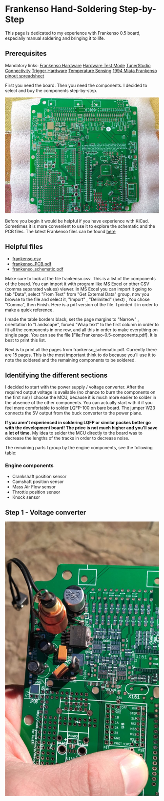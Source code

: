 # Frankenso Hand-Soldering Step-by-Step

This page is dedicated to my experience with Frankenso 0.5 board, especially manual soldering and bringing it to life.

## Prerequisites

Mandatory links:
[Frankenso Hardware](Hardware-Frankenso)
[Hardware Test Mode](Hardware-Test-Mode)
[TunerStudio Connectivity](Tunerstudio-Connectivity)
[Trigger Hardware](Trigger-Hardware)
[Temperature Sensing](Temperature-Sensing)
[1994 Miata Frankenso pinout spreadsheet](https://docs.google.com/spreadsheets/d/1LTvS7I-128Hft9uXHG1JrBxetVjGJDSBkySgVDQ6MGk/edit#gid=0)

First you need the board. Then you need the components. I decided to select and buy the components step-by-step.

![Frankenso 0.5 bare board](Hardware/Frankenso/Frankenso-0.5-naked.jpg)

Before you begin it would be helpful if you have experience with KiCad. Sometimes it is more convenient to use it to explore the schematic and the PCB files.
The latest Frankenso files can be found [here](https://github.com/gerefi/gerefi/tree/master/hardware/frankenso)

## Helpful files

* [frankenso.csv](https://github.com/gerefi/gerefi/blob/master/hardware/frankenso/frankenso.csv)
* [frankenso_PCB.pdf](https://github.com/gerefi/gerefi/blob/master/hardware/frankenso/frankenso_PCB.pdf)
* [frankenso_schematic.pdf](https://github.com/gerefi/gerefi/blob/master/hardware/frankenso/frankenso_schematic.pdf)

Make sure to look at the file frankenso.csv. This is a list of the components of the board. You can import it with program like MS Excel or other CSV (comma separated values) viewer.
In MS Excel you can import it going to tab "Data", select "From Text" from "Get External Data" group, now you browse to the file and select it, "Import" , "Delimited" (next) , You chose "Comma", then Finish. Here is a pdf version of the file. I printed it in order to make  a quick reference.

I made the table borders black, set the page margins to "Narrow" , orientation to "Landscape", forced "Wrap text" to the first column in order to fit all the components in one row, and all this in order to make everything on single page. You can see the file [File:Frankenso-0.5-components.pdf]. It is best to print this list.

Next is to print all the pages from frankenso_schematic.pdf. Currently there are 15 pages. This is the most important think to do because you'll use it to note the soldered and the remaining components to be soldered.

## Identifying the different sections

I decided to start with the power supply / voltage converter. After the required output voltage is available (no chance to burn the components on the first run) I choose the MCU, because it is much more easier to solder in the absence of the other components. You can actually start with it if you feel more comfortable to solder LQFP-100 on bare board. The jumper W23 connects the 5V output from the buck converter to the power plane.

**If you aren't experienced in soldering LQFP or similar packes better go with the development board! The price is not much higher and you'll save a lot of time.** My idea to solder the MCU directly to the board was to decrease the lengths of the tracks in order to decrease noise.

The remaining parts I group by the engine components, see the following table:

### Engine components

* Crankshaft position sensor
* Camshaft position sensor
* Mass Air Flow sensor
* Throttle position sensor
* Knock sensor

## Step 1 - Voltage converter

![Voltage converter](Hardware/Frankenso/Frankenso-0.5-power.jpg)
